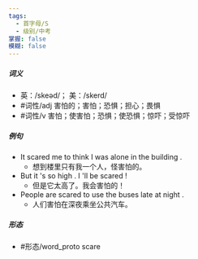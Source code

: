 ```yaml
---
tags:
  - 首字母/S
  - 级别/中考
掌握: false
模糊: false
---
```

##### 词义
- 英：/skeəd/； 美：/skerd/
- #词性/adj  害怕的；害怕；恐惧；担心；畏惧
- #词性/v  害怕；使害怕；恐惧；使恐惧；惊吓；受惊吓
##### 例句
- It scared me to think I was alone in the building .
	- 想到楼里只有我一个人，怪害怕的。
- But it 's so high . I 'll be scared !
	- 但是它太高了。我会害怕的！
- People are scared to use the buses late at night .
	- 人们害怕在深夜乘坐公共汽车。
##### 形态
- #形态/word_proto scare
